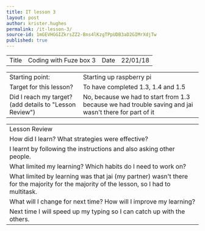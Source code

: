 ```yaml
---
title: IT lesson 3
layout: post
author: krister.hughes
permalink: /it-lesson-3/
source-id: 1mGEVHGGIZkrsZZ2-Bns4lKzgTPpUDB3aD2GIMrXdjTw
published: true
---
```

<table>
  <tr>
    <td>Title</td>
    <td>Coding with Fuze box 3</td>
    <td>Date</td>
    <td>22/01/18</td>
  </tr>
</table>


<table>
  <tr>
    <td>Starting point:</td>
    <td>Starting up raspberry pi </td>
  </tr>
  <tr>
    <td>Target for this lesson?</td>
    <td>To have completed 1.3, 1.4 and 1.5</td>
  </tr>
  <tr>
    <td>Did I reach my target? 
(add details to "Lesson Review")</td>
    <td> No, because we had to start from 1.3 because we had trouble saving and jai wasn't there for part of it</td>
  </tr>
</table>


<table>
  <tr>
    <td>Lesson Review</td>
  </tr>
  <tr>
    <td>How did I learn? What strategies were effective? </td>
  </tr>
  <tr>
    <td>I learnt by following the instructions and also asking other people.</td>
  </tr>
  <tr>
    <td>What limited my learning? Which habits do I need to work on? </td>
  </tr>
  <tr>
    <td>What limited by learning was that jai (my partner) wasn't there for the majority for the majority of the lesson, so  I had to multitask.</td>
  </tr>
  <tr>
    <td>What will I change for next time? How will I improve my learning?</td>
  </tr>
  <tr>
    <td>Next time I will speed up my typing so I can catch up with the others.</td>
  </tr>
</table>


